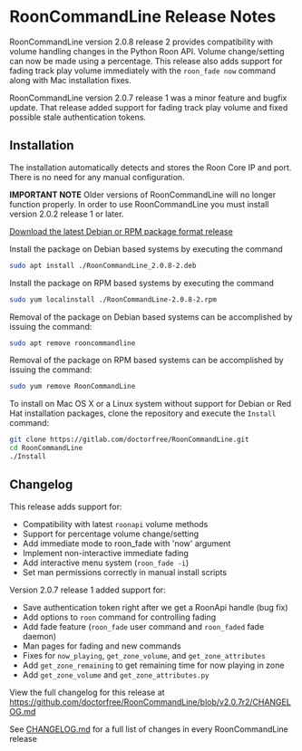 # RoonCommandLine Release Notes

RoonCommandLine version 2.0.8 release 2 provides compatibility with volume handling changes in the Python Roon API. Volume change/setting can now be made using a percentage. This release also adds support for fading track play volume immediately with the `roon_fade now` command along with Mac installation fixes.

RoonCommandLine version 2.0.7 release 1 was a minor feature and bugfix update. That release added support for fading track play volume and fixed possible stale authentication tokens.

## Installation

The installation automatically detects and stores the Roon Core IP and port. There is no need for any manual configuration. 

**IMPORTANT NOTE** Older versions of RoonCommandLine will no longer function properly. In order to use RoonCommandLine you must install version 2.0.2 release 1 or later.

[Download the latest Debian or RPM package format release](https://gitlab.com/doctorfree/RoonCommandLine/-/releases)

Install the package on Debian based systems by executing the command
```bash
sudo apt install ./RoonCommandLine_2.0.8-2.deb
```

Install the package on RPM based systems by executing the command
```bash
sudo yum localinstall ./RoonCommandLine-2.0.8-2.rpm
```

Removal of the package on Debian based systems can be accomplished by issuing the command:

```bash
sudo apt remove rooncommandline
```

Removal of the package on RPM based systems can be accomplished by issuing the command:

```bash
sudo yum remove RoonCommandLine
```

To install on Mac OS X or a Linux system without support for Debian or Red Hat installation packages, clone the repository and execute the `Install` command:

```bash
git clone https://gitlab.com/doctorfree/RoonCommandLine.git
cd RoonCommandLine
./Install
```

## Changelog

This release adds support for:

* Compatibility with latest `roonapi` volume methods
* Support for percentage volume change/setting
* Add immediate mode to roon_fade with 'now' argument
* Implement non-interactive immediate fading
* Add interactive menu system (`roon_fade -i`)
* Set man permissions correctly in manual install scripts

Version 2.0.7 release 1 added support for:

* Save authentication token right after we get a RoonApi handle (bug fix)
* Add options to `roon` command for controlling fading
* Add fade feature (`roon_fade` user command and `roon_faded` fade daemon)
* Man pages for fading and new commands
* Fixes for `now_playing`, `get_zone_volume`, and `get_zone_attributes`
* Add `get_zone_remaining` to get remaining time for now playing in zone
* Add `get_zone_volume` and `get_zone_attributes.py`

View the full changelog for this release at https://github.com/doctorfree/RoonCommandLine/blob/v2.0.7r2/CHANGELOG.md

See [CHANGELOG.md](https://github.com/doctorfree/RoonCommandLine/blob/master/CHANGELOG.md) for a full list of changes in every RoonCommandLine release

